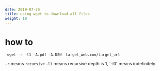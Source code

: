 ```yaml
---
date: 2019-07-26
title: using wget to download all files
weight: 10
---
```


# how to

```
 wget -r -l1 -A.pdf -A.DSN  target_web.com/target_url
```

`-r` means `recursive`
`-l1` means recursive depth is 1, '-l0' means indefinitely

